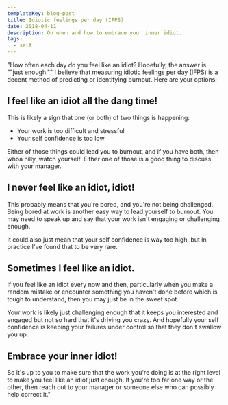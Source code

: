 ```yaml
---
templateKey: blog-post
title: Idiotic feelings per day (IFPS)
date: 2018-04-11
description: On when and how to embrace your inner idiot.
tags:
  - self
---
```


"How often each day do you feel like an idiot? Hopefully, the answer is ""just enough."" I believe that measuring idiotic feelings per day (IFPS) is a decent method of predicting or identifying burnout. Here are your options:

## I feel like an idiot all the dang time!

This is likely a sign that one (or both) of two things is happening:

- Your work is too difficult and stressful
- Your self confidence is too low

Either of those things could lead you to burnout, and if you have both, then whoa nilly, watch yourself. Either one of those is a good thing to discuss with your manager.

## I never feel like an idiot, idiot!

This probably means that you're bored, and you're not being challenged. Being bored at work is another easy way to lead yourself to burnout. You may need to speak up and say that your work isn't engaging or challenging enough.

It could also just mean that your self confidence is way too high, but in practice I've found that to be very rare.

## Sometimes I feel like an idiot.

If you feel like an idiot every now and then, particularly when you make a random mistake or encounter something you haven't done before which is tough to understand, then you may just be in the sweet spot. 

Your work is likely just challenging enough that it keeps you interested and engaged but not so hard that it's driving you crazy. And hopefully your self confidence is keeping your failures under control so that they don't swallow you up.

## Embrace your inner idiot!

So it's up to you to make sure that the work you're doing is at the right level to make you feel like an idiot just enough. If you're too far one way or the other, then reach out to your manager or someone else who can possibly help correct it."